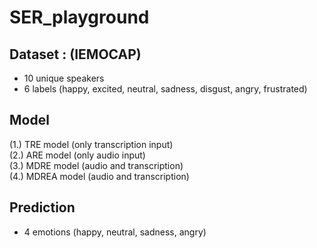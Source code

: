 # SER_playground

## Dataset : (IEMOCAP)
- 10 unique speakers 
- 6 labels (happy, excited, neutral, sadness, disgust, angry, frustrated)

## Model
(1.) TRE model (only transcription input) <br/>
(2.) ARE model (only audio input) <br/>
(3.) MDRE model (audio and transcription) <br/>
(4.) MDREA model (audio and transcription)

## Prediction
- 4 emotions (happy, neutral, sadness, angry) 
